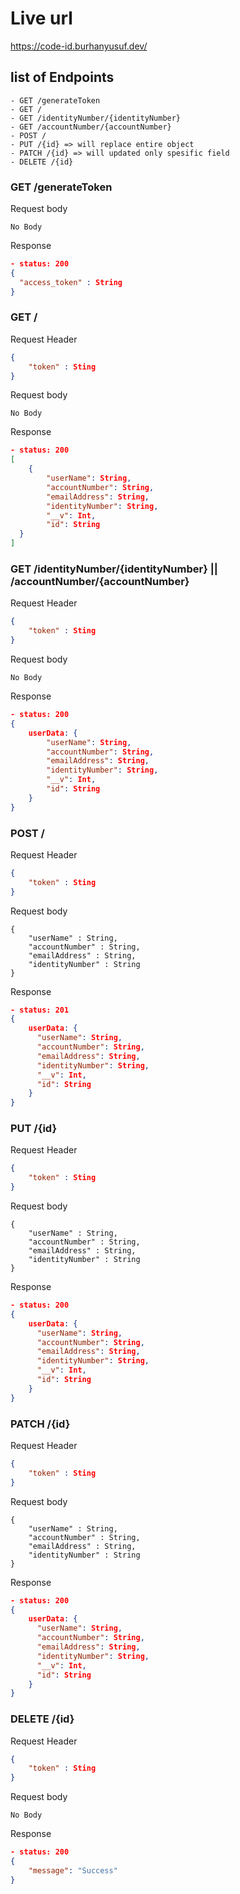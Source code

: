 # Live url
https://code-id.burhanyusuf.dev/
## list of Endpoints
```
- GET /generateToken
- GET /
- GET /identityNumber/{identityNumber}
- GET /accountNumber/{accountNumber}
- POST /
- PUT /{id} => will replace entire object
- PATCH /{id} => will updated only spesific field
- DELETE /{id}

```


### GET /generateToken

Request body
```
No Body
```

Response
```json
- status: 200
{
  "access_token" : String
}
```


### GET /

Request Header
```json
{
    "token" : Sting
}
```

Request body
```
No Body
```

Response
```json
- status: 200
[
    {
        "userName": String,
        "accountNumber": String,
        "emailAddress": String,
        "identityNumber": String,
        "__v": Int,
        "id": String
  }
]
```

### GET /identityNumber/{identityNumber} || /accountNumber/{accountNumber}

Request Header
```json
{
    "token" : Sting
}
```

Request body
```
No Body
```

Response
```json
- status: 200
{
    userData: {
        "userName": String,
        "accountNumber": String,
        "emailAddress": String,
        "identityNumber": String,
        "__v": Int,
        "id": String
    }
}
```

### POST /

Request Header
```json
{
    "token" : Sting
}
```

Request body
```
{
	"userName" : String,
	"accountNumber" : String,
	"emailAddress" : String,
	"identityNumber" : String
}
```

Response
```json
- status: 201
{
    userData: {
      "userName": String,
      "accountNumber": String,
      "emailAddress": String,
      "identityNumber": String,
      "__v": Int,
      "id": String
    }
}

```

### PUT /{id}

Request Header
```json
{
    "token" : Sting
}
```

Request body
```
{
	"userName" : String,
	"accountNumber" : String,
	"emailAddress" : String,
	"identityNumber" : String
}
```

Response
```json
- status: 200
{
    userData: {
      "userName": String,
      "accountNumber": String,
      "emailAddress": String,
      "identityNumber": String,
      "__v": Int,
      "id": String
    }
}

```
### PATCH /{id}

Request Header
```json
{
    "token" : Sting
}
```

Request body
```
{
	"userName" : String,
	"accountNumber" : String,
	"emailAddress" : String,
	"identityNumber" : String
}
```

Response
```json
- status: 200
{
    userData: {
      "userName": String,
      "accountNumber": String,
      "emailAddress": String,
      "identityNumber": String,
      "__v": Int,
      "id": String
    }
}

```

### DELETE /{id}

Request Header
```json
{
    "token" : Sting
}
```

Request body
```
No Body
```

Response
```json
- status: 200
{
    "message": "Success"
}



